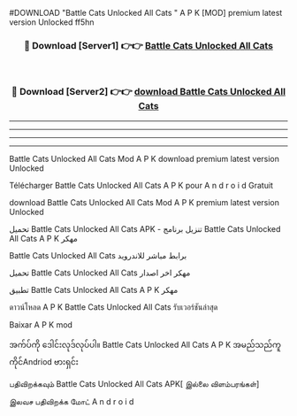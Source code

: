#DOWNLOAD "Battle Cats Unlocked All Cats " A P K [MOD] premium latest version Unlocked ff5hn 



<div align="center">

<h3>🔴 Download [Server1] 👉👉 <a href="https://apkdownload12.web.app/?title=Battle Cats Unlocked All Cats ">Battle Cats Unlocked All Cats  </a></h3><br>

<h3>🔴 Download [Server2] 👉👉 <a href="https://apkdownload12.web.app/?title=Battle Cats Unlocked All Cats ">download Battle Cats Unlocked All Cats  </a></h3>
</div>


----------------------------------------------------------

----------------------------------------------------------

----------------------------------------------------------

----------------------------------------------------------


Battle Cats Unlocked All Cats  Mod A P K download premium latest version Unlocked

Télécharger  Battle Cats Unlocked All Cats  A P K pour A n d r o i d Gratuit

download Battle Cats Unlocked All Cats  Mod A P K premium latest version Unlocked

تحميل Battle Cats Unlocked All Cats  APK - تنزيل برنامج Battle Cats Unlocked All Cats  A P K مهكر

Battle Cats Unlocked All Cats  برابط مباشر للاندرويد

تحميل Battle Cats Unlocked All Cats  مهكر اخر اصدار

تطبيق Battle Cats Unlocked All Cats  A P K مهكر

ดาวน์โหลด A P K Battle Cats Unlocked All Cats  รับเวอร์ชันล่าสุด

Baixar A P K mod

အက်ပ်ကို ဒေါင်းလုဒ်လုပ်ပါ။ Battle Cats Unlocked All Cats  A P K အမည်သည်ကူကိုင်Andriod ဗားရှင်း

பதிவிறக்கவும் Battle Cats Unlocked All Cats  APK[ இல்லை விளம்பரங்கள்] 
 
இலவச பதிவிறக்க மோட் A n d r o i d



